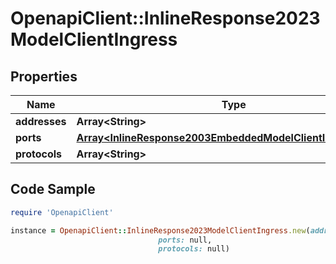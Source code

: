 # OpenapiClient::InlineResponse2023ModelClientIngress

## Properties

Name | Type | Description | Notes
------------ | ------------- | ------------- | -------------
**addresses** | **Array&lt;String&gt;** |  | 
**ports** | [**Array&lt;InlineResponse2003EmbeddedModelClientIngressPorts&gt;**](InlineResponse2003EmbeddedModelClientIngressPorts.md) |  | 
**protocols** | **Array&lt;String&gt;** |  | 

## Code Sample

```ruby
require 'OpenapiClient'

instance = OpenapiClient::InlineResponse2023ModelClientIngress.new(addresses: null,
                                 ports: null,
                                 protocols: null)
```



